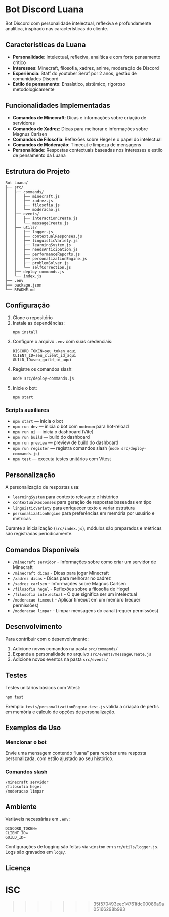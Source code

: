 
# Bot Discord Luana

Bot Discord com personalidade intelectual, reflexiva e profundamente analítica, inspirado nas características do cliente.

## Características da Luana

- **Personalidade**: Intelectual, reflexiva, analítica e com forte pensamento crítico
- **Interesses**: Minecraft, filosofia, xadrez, anime, moderação de Discord
- **Experiência**: Staff do youtuber Seraf por 2 anos, gestão de comunidades Discord
- **Estilo de pensamento**: Ensaístico, sistêmico, rigoroso metodologicamente

## Funcionalidades Implementadas

- **Comandos de Minecraft**: Dicas e informações sobre criação de servidores
- **Comandos de Xadrez**: Dicas para melhorar e informações sobre Magnus Carlsen
- **Comandos de Filosofia**: Reflexões sobre Hegel e o papel do intelectual
- **Comandos de Moderação**: Timeout e limpeza de mensagens
- **Personalidade**: Respostas contextuais baseadas nos interesses e estilo de pensamento da Luana

## Estrutura do Projeto

```
Bot Luana/
├── src/
│   ├── commands/
│   │   ├── minecraft.js
│   │   ├── xadrez.js
│   │   ├── filosofia.js
│   │   └── moderacao.js
│   ├── events/
│   │   ├── interactionCreate.js
│   │   └── messageCreate.js
│   ├── utils/
│   │   ├── logger.js
│   │   ├── contextualResponses.js
│   │   ├── linguisticVariety.js
│   │   ├── learningSystem.js
│   │   ├── needsAnticipation.js
│   │   ├── performanceReports.js
│   │   ├── personalizationEngine.js
│   │   ├── problemSolver.js
│   │   └── selfCorrection.js
│   ├── deploy-commands.js
│   └── index.js
├── .env
├── package.json
└── README.md
```

## Configuração

1. Clone o repositório
2. Instale as dependências:
   ```
   npm install
   ```
3. Configure o arquivo `.env` com suas credenciais:
   ```
   DISCORD_TOKEN=seu_token_aqui
   CLIENT_ID=seu_client_id_aqui
   GUILD_ID=seu_guild_id_aqui
   ```
4. Registre os comandos slash:
   ```
   node src/deploy-commands.js
   ```
5. Inicie o bot:
   ```
   npm start
   ```

### Scripts auxiliares

- `npm start` — inicia o bot
- `npm run dev` — inicia o bot com `nodemon` para hot-reload
- `npm run ui` — inicia o dashboard (Vite)
- `npm run build` — build do dashboard
- `npm run preview` — preview de build do dashboard
- `npm run register` — registra comandos slash (`node src/deploy-commands.js`)
- `npm test` — executa testes unitários com Vitest

## Personalização

A personalização de respostas usa:
- `learningSystem` para contexto relevante e histórico
- `contextualResponses` para geração de respostas baseadas em tipo
- `linguisticVariety` para enriquecer texto e variar estrutura
- `personalizationEngine` para preferências em memória por usuário e métricas

Durante a inicialização (`src/index.js`), módulos são preparados e métricas são registradas periodicamente.

## Comandos Disponíveis

- `/minecraft servidor` - Informações sobre como criar um servidor de Minecraft
- `/minecraft dicas` - Dicas para jogar Minecraft
- `/xadrez dicas` - Dicas para melhorar no xadrez
- `/xadrez carlsen` - Informações sobre Magnus Carlsen
- `/filosofia hegel` - Reflexões sobre a filosofia de Hegel
- `/filosofia intelectual` - O que significa ser um intelectual
- `/moderacao timeout` - Aplicar timeout em um membro (requer permissões)
- `/moderacao limpar` - Limpar mensagens do canal (requer permissões)

## Desenvolvimento

Para contribuir com o desenvolvimento:

1. Adicione novos comandos na pasta `src/commands/`
2. Expanda a personalidade no arquivo `src/events/messageCreate.js`
3. Adicione novos eventos na pasta `src/events/`

## Testes

Testes unitários básicos com Vitest:

```
npm test
```

Exemplo: `tests/personalizationEngine.test.js` valida a criação de perfis em memória e cálculo de opções de personalização.

## Exemplos de Uso

### Mencionar o bot

Envie uma mensagem contendo “luana” para receber uma resposta personalizada, com estilo ajustado ao seu histórico.

### Comandos slash

```
/minecraft servidor
/filosofia hegel
/moderacao limpar
```

## Ambiente

Variáveis necessárias em `.env`:

```
DISCORD_TOKEN=
CLIENT_ID=
GUILD_ID=
```

Configurações de logging são feitas via `winston` em `src/utils/logger.js`. Logs são gravados em `logs/`.

## Licença

ISC
=======

>>>>>>> 35f570493eec14761fdc00086a9a05166298b993
